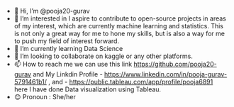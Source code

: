 - 👋 Hi, I’m @pooja20-gurav
- 👀 I’m interested in I aspire to contribute to open-source projects in areas of my interest, which are currently machine learning and statistics. This is not only a great way for me to hone my skills, but is also a way for me to push my field of interest forward.
- 🌱 I’m currently learning Data Science
- 💞️ I’m looking to collaborate on kaggle or any other platforms.
- 📫 How to reach me we can use this link https://github.com/pooja20-gurav and My Linkdin Profile - https://www.linkedin.com/in/pooja-gurav-5791461b1/ ,  and - https://public.tableau.com/app/profile/pooja6891  here I have done Data visualization  using Tableau.
- 😊 Pronoun : She/her
<!-- - 🌠Fun Fact: -->

<!--  
pooja20-gurav/pooja20-gurav is a ✨ special ✨ repository because its `README.md` (this file) appears on your GitHub profile.
You can click the Preview link to take a look at your changes.

-->
